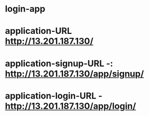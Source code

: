 # login-app
# application-URL http://13.201.187.130/
# application-signup-URL -: http://13.201.187.130/app/signup/
# application-login-URL - http://13.201.187.130/app/login/
